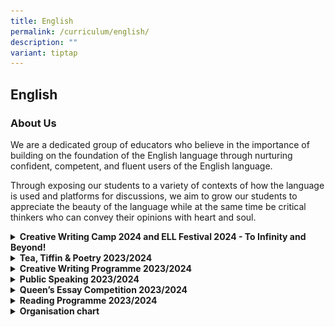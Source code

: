 ```yaml
---
title: English
permalink: /curriculum/english/
description: ""
variant: tiptap
---
```

<h2>English</h2>
<h3>About Us</h3>
<p>We are a dedicated group of educators who believe in the importance of
building on the foundation of the English language through nurturing confident,
competent, and fluent users of the English language.</p>
<p>Through exposing our students to a variety of contexts of how the language
is used and platforms for discussions, we aim to grow our students to appreciate
the beauty of the language while at the same time be critical thinkers
who can convey their opinions with heart and soul.</p>
<div data-type="detailGroup" class="isomer-accordion-group isomer-accordion isomer-accordion-white">
<details class="isomer-details">
<summary><strong>Creative Writing Camp 2024 and ELL Festival 2024 - To Infinity and Beyond!&nbsp;</strong>
</summary>
<div data-type="detailsContent" class="isomer-details-content">
<p>During the June holidays, selected interested students participated in
our annual Creative Writing Camp, with experiences and workshops led by
teachers and professionals from the writing industry. In Term 3, ELL Festival
took place with various activities to engage students' curiosity about
the English Language and literary pursuits.&nbsp;</p>
<p>Do check out their works here at our online publication, <a href="https://sites.google.com/moe.edu.sg/contemplations2024/home" rel="noopener nofollow" target="_blank">ContemplAtIons 2024</a>!&nbsp;</p>
<p>In addition, you may also enjoy reading the thoughtful and creative essays
by students who achieved Gold and Silver awards at the Queens Commonwealth
Essay Competition, also hosted on the website!&nbsp;</p>
</div>
</details>
</div>
<div data-type="detailGroup" class="isomer-accordion-group isomer-accordion isomer-accordion-white">
<details class="isomer-details">
<summary><strong>Tea, Tiffin &amp; Poetry 2023/2024</strong>
</summary>
<div data-type="detailsContent" class="isomer-details-content">
<p>We are delighted to share that our students participated in the 'Tea,
Tiffin, and Poetry' 2024 event at CHIJ St. Nicholas Girls' School. This
event was dedicated to celebrating the art of poetry, offering students
a unique opportunity to engage with local poets and fellow poetry enthusiasts
and embodying our school’s commitment to nurturing the arts and fostering
a love for literature within our community.&nbsp;</p>
<p>During the event, our students immersed themselves in the rich world of
poetry through reading, writing, and listening to original works. The afternoon
was brimming with creativity and inspiration, enabling students to deepen
their understanding and appreciation of poetic expression. We are proud
of the insights and creative growth our students gained from this memorable
experience.</p>
<p>We are also thrilled to announce that our students, Chang Ling-Chi @ Olivia
Zelda Setiono and Vidal Janella Amy Pfrilz De Vera from 3 Excellence, received
recognition for their outstanding poetry, clinching awards for ‘The Most
Thought-Provoking Poem’ and ‘The Best Writer’s Craft,’ respectively.</p>
<p></p>
<p></p>
<div class="isomer-image-wrapper">
<img style="width: 50%;" height="auto" width="100%" alt="" src="/images/el_ttp 2024 (2).jpg">
</div>
<div class="isomer-image-wrapper">
<img style="width: 50%;" height="auto" width="100%" alt="" src="/images/el_ttp 2024 (1).jpg">
</div>
</div>
</details>
</div>
<div data-type="detailGroup" class="isomer-accordion-group isomer-accordion isomer-accordion-white">
<details class="isomer-details">
<summary><strong>Creative Writing Programme 2023/2024</strong>
</summary>
<div data-type="detailsContent" class="isomer-details-content">
<ul data-tight="true" class="tight">
<li>
<p><strong><u>CAP 2023/2024</u></strong>
<br><strong>2023/2024 CAPpers</strong>
<br>Student-writers in our Creative Writing Programme passionately pursued
their craft, meticulously developing portfolios of original works that
reflect a deep sensitivity to the world around them for the Creative Arts
Programme (CAP). This prestigious programme, jointly organized by the Gifted
Education Branch, MOE, and Yale-NUS College, offers a unique platform for
young and talented writers.
<br>We are proud to announce that in 2023, two of our students, Stella Tong
Chi Ling from 3 Steadfastness and Rulona Miguel Badilla from 3 Excellence,
were selected to represent AISS at the CAP Seminar, held from 29th May
to 1st June. Continuing this achievement, in 2024, Chang Ling-Chi @ Olivia
Zelda Setiono and Joey Lee Jie Yi, both from 3 Excellence, were also accepted
into CAP, representing AISS at the seminar from 27th to 31st May.</p>
<p>As CAP participants, they engaged in a diverse array of creative writing
workshops, plenary lectures, performance workshops, and enrichment sessions,
all of which pushed their creative boundaries to new heights. We would
like to congratulate them in achieving new and exciting milestones in their
creative writing endeavors.</p>
<p><strong>2023/2024 CAP Mentees</strong>
<br>We are pleased to announce that our 2022 CAPpers, Bellelyn Ong and Klenn
Teo Yuan Jun Kai, successfully submitted their portfolios for the 2023
Mentorship Attachment. As 2023 CAP poetry mentees, they demonstrated a
spirit of excellence, pushing themselves to refine their creative writing
skills under the guidance of a local writer. Their dedication led to the
creation of exceptional poetry pieces, which were selected for publication
in the 2023 CAP Anthology, <em>Eye on the World: Making It New.</em>
</p>
<p>Additionally, Bellelyn received special recognition from the CAP Organising
Committee and was invited to recite her published poem, ‘Pulau Ubin &amp;
Painting Lessons (Title of Film) @ National Gallery’<em>,</em> at the CAP
Seminar Closing Ceremony on 1 June at NAFA. Her performance aimed to inspire
seminar participants from various schools as they embarked on their journeys
as budding writers. Bellelyn was further honored with an invitation to
recite her poem at the 2023 Poetry Festival at NLB on 5th August, where
her work was praised for its craftsmanship and alignment with the festival’s
theme, ‘Sojourners.’ We applaud her outstanding achievements in creative
writing.</p>
<p>Building on this success, Rulona Miguel Badilla from 3 Excellence was
also successful in his application for the 2024 Mentorship Attachment.
Under the mentorship of a local writer, he crafted remarkable poetry pieces
that were selected for publication in the 2024 CAP Anthology, <em>Eye on the World: The Half Familiar.</em> Following
in the footsteps of his seniors, Miguel was chosen to perform a reading
of his poem, ‘Self-portrait of an Art Gallery’<em>,</em> at the CAP Seminar
2024 Closing Ceremony, carrying forward the legacy of inspiring students
across schools on their creative writing journeys.</p>
</li>
</ul>
<p></p>
<div class="iframe-wrapper">
<iframe height="569" width="960" allowfullscreen="true" frameborder="0" src="https://docs.google.com/presentation/d/e/2PACX-1vQ_b7CrCWVyGgDkhUmKrXjONdLMHGd8jIcQS8oHOs8_iIJ4-XhD5gRYgYkZx2faOCubHyG8pqzv23sA/embed?start=true&amp;loop=true&amp;delayms=3000"></iframe>
</div>
<p></p>
<p></p>
<ul data-tight="true" class="tight">
<li>
<p><strong><u>Creative Writing Workshop 2023</u></strong>
<br>Picture this: The words you have penned on paper dances to the beat of
spoken word poetry, and memorable worlds of wonderful fiction are formed
with little words, quick sentences, and a few characters.</p>
<p></p>
<p>This is what students from our AISS Creative Writing Program experienced
during this year’s Creative Writing Camp, conducted during the last week
of the June’s holidays. Through a series of workshops led by our teachers
as well as established contemporary Singapore writers, Marc Nair and Neil
Humphreys, students gained great insights into the myriad possibilities
of writing.&nbsp;</p>
<p></p>
<p>By the end of the camp, they learnt how to bring their written words to
life as they performed or presented their works in front of an audience.
It was a joy to see them impressing their peers with their brave attempts
at acrostic poetries, visual poetries or prose embellished with detailed
descriptions enhanced by carefully chosen literary devices.</p>
<p></p>
<p>Quickly and adeptly, participants also learnt to create gripping short
fiction–a genre which involves creating impactful narratives composed of
minimal characters governed by one or two central themes and concerns–with
the personalised guidance and feedback from Neil Humphreys, who has published
numerous works.&nbsp;</p>
<p></p>
<p>After these experiences, these budding writers are encouraged to edit
and improve on their created work, with the guidance and feedback of the
teachers. Their works will subsequently be featured in AISS’s public school
online publication, Contemplations.&nbsp;</p>
<p></p>
<p><strong>2023 Creative Writing Workshop</strong>
<br>Writing as a performing art? With singing and serenading to boot?</p>
<p></p>
<p>This is what students who participated in AISS Creative Writing Workshop
2023 experienced during the first week of the June holidays. They had a
great cathartic release from the online versions conducted over the previous
pandemic years. While acquiring writing strategies over online sessions
was plausible, nothing could beat meeting face-to-face.&nbsp;</p>
<p></p>
<p>Two workshops by established contemporary Singapore writers, Marc Nair
and Jennifer Anne Champion, were also conducted, giving participants greater
insights into the myriad possibilities of writing.</p>
<p>Students enjoyed impressing their peers with their brave attempts at acrostic
poems, visual poetries or prose embellished with detailed descriptions
enhanced by carefully chosen literary devices. There was also a sensory
walk to the nearby Sembawang Hot Spring Park to stimulate participants’
imaginations.</p>
<p></p>
<p>Check out some of these creative works published and featured on <strong><a href="https://sites.google.com/moe.edu.sg/contemplations2022-2023/" rel="noopener nofollow" target="_blank">Contemplations</a></strong>!</p>
<p></p>
<div class="iframe-wrapper">
<iframe height="569" width="960" allowfullscreen="true" frameborder="0" src="https://docs.google.com/presentation/d/e/2PACX-1vQAJr0dFLUIqD_WDVM5sTGJCg4epcb0cF9nyUq9fePSsQojGaB3N_BeURrIb2MCJwNJV7h-KDVrNTl0/embed?start=true&amp;loop=true&amp;delayms=3000"></iframe>
</div>
</li>
</ul>
<p></p>
</div>
</details>
</div>
<div data-type="detailGroup" class="isomer-accordion-group isomer-accordion isomer-accordion-white">
<details class="isomer-details">
<summary><strong>Public Speaking 2023/2024</strong>
</summary>
<div data-type="detailsContent" class="isomer-details-content">
<p>‘Rotate both of your shoulder blades backwards and then forward.’</p>
<p>‘Shake your arms vigorously as if dozens of invisible jellyfish are clinging
on to them.’&nbsp;</p>
<p>What in the world is this workshop?&nbsp;</p>
<p>
<br>Only when the instructor, like an accomplished choir master, put participants
through the paces of varying their intonations and conquering tongue twisters,
then some semblance of a public speaking workshop emerges.</p>
<p>
<br>What a fun and engaging workshop which garners high ratings year in and
year out! Participants will be deployed to helm school concerts and events
to provide them with opportunities to put into practice what they have
learnt.</p>
<p></p>
<div class="iframe-wrapper">
<iframe height="569" width="960" allowfullscreen="true" frameborder="0" src="https://docs.google.com/presentation/d/e/2PACX-1vRU6MSnZq-pA9yNk-Eoxy0Spd-At_6B0l4q-_dxVRw8GI_u13luYAUKULxZN-BiJg802rKifoKZzPhL/embed?start=true&amp;loop=true&amp;delayms=3000"></iframe>
</div>
</div>
</details>
</div>
<div data-type="detailGroup" class="isomer-accordion-group isomer-accordion isomer-accordion-white">
<details class="isomer-details">
<summary><strong>Queen’s Essay Competition 2023/2024</strong>
</summary>
<div data-type="detailsContent" class="isomer-details-content">
<p>This annual international writing competition provides both budding and
sophisticated writers the much needed opportunities - the former to explore
whether they have what it takes to be a writer and the latter, a means
to pitch their writing skills and creativity against their peers from other
parts of the world. It is no wonder that this competition captures the
imagination of many AI students who participated, enhancing their interest
and more importantly, leveling up their writing skills.</p>
<p></p>
<div class="iframe-wrapper">
<iframe height="749" width="1280" allowfullscreen="true" frameborder="0" src="https://docs.google.com/presentation/d/e/2PACX-1vQpjSBUAucb3OoZrN7c805f1pR0LMiHlWu4aMjguMPoxQMn_qBaqHdF-bJWv10e-g/embed?start=true&amp;loop=true&amp;delayms=3000"></iframe>
</div>
</div>
</details>
</div>
<div data-type="detailGroup" class="isomer-accordion-group isomer-accordion isomer-accordion-white">
<details class="isomer-details">
<summary><strong>Reading Programme 2023/2024</strong>
</summary>
<div data-type="detailsContent" class="isomer-details-content">
<ul data-tight="true" class="tight">
<li>
<p><strong><u>Assembly Programmes</u></strong>
<br>During our weekly assembly, our Reading Ambassadors actively promote our
schools’ reading initiatives, rousing their peers to avidly participate
in reading ventures and borrow books. On 9<sup>th</sup> February 2023, our
Reading Ambassadors, Olivia Zelda Setiano from 2E1 and Javien Quek Wen
Le from 3 Integrity gave a riveting presentation on our library’s thematic
event, ‘Valentine’s Day’, encouraging students to go on blind dates with
books and explore our ‘Busk Me Away Station’ where students can express
their love for creative expression and music through live performances
at the library.&nbsp;
<br>
<br>In another example, during the 30th August Assembly Programme, our Reading
Programme collaborated with the school’s ALP Programme and NLB to address
the contemporary issue of Food Sustainability. Reading Ambassador Fernandez
Ronne Gabrielle Abrenica from 2E3 highlighted recommended reads by NLB,
which were also available on Sora, our school’s digital library. Alongside
the ALP ambassadors, they showcased exemplary vlogs created by students
Fong Siyi, Jolin, and Nadyne Nur Rahilah Binte Hiskandar Numeiry from 4N2.
These vlogs were inspired by The IN Straits Times article, “Going Plastic-Free
For One Day,” from <em>The Environment Issue</em>, underscoring the positive
impact our school’s reading subscription to The IN Straits Times has on
our students.</p>
</li>
</ul>
<div class="iframe-wrapper">
<iframe height="569" width="960" allowfullscreen="true" frameborder="0" src="https://docs.google.com/presentation/d/e/2PACX-1vSUktEGYW1F6yv0kxdFJjRlWMYHitn4FlkjKj2OI7FQHDN7l5dwdQjr1pUbTPBXUzHh9roN--PEM_s_/embed?start=true&amp;loop=true&amp;delayms=3000"></iframe>
</div>
<p></p>
<ul data-tight="true" class="tight">
<li>
<p><strong><u>Outreach</u></strong>
<br><strong>AISS Reading Ambassadors Ignite the Joy of Reading in the Community with NLB</strong>
<br>On the 13th of July 2024, our Reading Ambassadors from Ahmad Ibrahim Secondary
School had the incredible opportunity to collaborate with the National
Library Board (NLB) in an outreach event at Yishun Public Library. Titled <em>Tales Come Alive: A Puppetry Reading Adventure</em>,
the event was designed to captivate the imaginations of young readers and
foster a love for storytelling in the community.</p>
<p>Our Reading Ambassadors took center stage, delivering a delightful and
engaging puppetry reading session that brought stories to life. With vibrant
characters, expressive voices, and creative puppetry, they transported
the audience into the magical worlds of their chosen tales. This interactive
and entertaining approach not only captured the attention of the children
but also inspired a renewed interest in reading among the audience members.</p>
<p>The event was a resounding success, with attendees leaving with smiles
on their faces and a spark of curiosity ignited in their hearts. The collaboration
with NLB provided our students with a unique platform to develop their
public speaking and performance skills while contributing meaningfully
to the community.</p>
<p>We are incredibly proud of our Reading Ambassadors for their dedication,
creativity, and passion for promoting literacy. This outreach event is
a testament to the power of storytelling and the importance of nurturing
a lifelong love for reading.</p>
<p>We look forward to many more opportunities to engage with the community
and spread the joy of reading far and wide!
<br>
</p>
<div class="iframe-wrapper">
<iframe height="569" width="960" allowfullscreen="true" frameborder="0" src="https://docs.google.com/presentation/d/e/2PACX-1vTylUrIXBARZH1mrIHaqJtT5P7QbmOScjezBVONUEzMO8gl_D5QrNS1CJpHMY1A_dZAUgvGS8WfOjPI/embed?start=true&amp;loop=true&amp;delayms=3000"></iframe>
</div>
</li>
</ul>
<p></p>
<ul data-tight="true" class="tight">
<li>
<p><strong><u>Thematic Events</u></strong>
<br>A new month at our library beckons a new thematic event, calling students
to celebrate significant occasions with the school and their peers as one
AI community. Our students were thrilled to participate in a myriad of
ever-changing activities throughout the year, be it serenading the crowds
at the ‘Busk Me Away’ station for Valentine’s Day or making paper pageant
dolls for International Friendship Day. Not only that, but our library
also collaborated with NPCC to hold an interactive Crime Scene Investigation
where students sleuth and solve a crime mystery and stand a chance at winning
attractive prizes.&nbsp;</p>
<p>Alongside these activities, students also explore our enticing book displays
such as our mystery reads with alluring teasers tempting them to pick them
up as their next read. With a slew of events, invigorating our library
with a new lease of life each month, we are committed to ignite, in our
students, the passion for reading and exploration!
<br>
</p>
<div class="iframe-wrapper">
<iframe height="569" width="960" allowfullscreen="true" frameborder="0" src="https://docs.google.com/presentation/d/e/2PACX-1vSrX20JssjS8QD3mKWtNBitG_DH297O7y_RUyNRwmTQeKe1zVKoc-ctnsHq4dvURQsugGkoILM4QfmJ/embed?start=true&amp;loop=true&amp;delayms=3000"></iframe>
</div>
<p></p>
</li>
</ul>
</div>
</details>
</div>
<div data-type="detailGroup" class="isomer-accordion-group isomer-accordion isomer-accordion-white">
<details class="isomer-details">
<summary><strong>Organisation chart</strong>
</summary>
<div data-type="detailsContent" class="isomer-details-content">
<table style="minWidth: 75px">
<colgroup>
<col>
<col>
<col>
</colgroup>
<tbody>
<tr>
<td rowspan="1" colspan="1">
<p><strong>1</strong>
<br>
</p>
</td>
<td rowspan="1" colspan="1">
<p>Mdm Nah Ser Yen
<br>
</p>
</td>
<td rowspan="1" colspan="1">
<p>Head of Department / English Language
<br>
</p>
</td>
</tr>
<tr>
<td rowspan="1" colspan="1">
<p><strong>2</strong>
<br>
</p>
</td>
<td rowspan="1" colspan="1">
<p>Mr Burton Row
<br>
</p>
</td>
<td rowspan="1" colspan="1">
<p>LT / English Literature
<br>
</p>
</td>
</tr>
<tr>
<td rowspan="1" colspan="1">
<p><strong>2</strong>
<br>
</p>
</td>
<td rowspan="1" colspan="1">
<p>Mdm Hafizhah Jamel</p>
</td>
<td rowspan="1" colspan="1">
<p>Level Head / English Language (Covering)</p>
</td>
</tr>
<tr>
<td rowspan="1" colspan="1">
<p><strong>3</strong>
<br>
</p>
</td>
<td rowspan="1" colspan="1">
<p>Mdm Lilian Ngui</p>
</td>
<td rowspan="1" colspan="1">
<p></p>
</td>
</tr>
<tr>
<td rowspan="1" colspan="1">
<p><strong>4</strong>
<br>
</p>
</td>
<td rowspan="1" colspan="1">
<p>Mdm Jennifer Koh Pei Pei
<br>
</p>
</td>
<td rowspan="1" colspan="1">
<p></p>
</td>
</tr>
<tr>
<td rowspan="1" colspan="1">
<p><strong>5</strong>
<br>
</p>
</td>
<td rowspan="1" colspan="1">
<p>Mdm Kasturi Manoselvam
<br>
</p>
</td>
<td rowspan="1" colspan="1">
<p></p>
</td>
</tr>
<tr>
<td rowspan="1" colspan="1">
<p><strong>6</strong>
<br>
</p>
</td>
<td rowspan="1" colspan="1">
<p>Mdm Amelia Y Dizon
<br>
</p>
</td>
<td rowspan="1" colspan="1">
<p></p>
</td>
</tr>
<tr>
<td rowspan="1" colspan="1">
<p><strong>7</strong>
<br>
</p>
</td>
<td rowspan="1" colspan="1">
<p>Ms Nur Syakira Zamri
<br>
</p>
</td>
<td rowspan="1" colspan="1">
<p></p>
</td>
</tr>
<tr>
<td rowspan="1" colspan="1">
<p><strong>8</strong>
<br>
</p>
</td>
<td rowspan="1" colspan="1">
<p>Ms Tan Wiphaporn
<br>
</p>
</td>
<td rowspan="1" colspan="1">
<p></p>
</td>
</tr>
<tr>
<td rowspan="1" colspan="1">
<p><strong>9</strong>
<br>
</p>
</td>
<td rowspan="1" colspan="1">
<p>Mr Fong Tjen Shan Ryan
<br>
</p>
</td>
<td rowspan="1" colspan="1">
<p></p>
</td>
</tr>
<tr>
<td rowspan="1" colspan="1">
<p><strong>10</strong>
<br>
</p>
</td>
<td rowspan="1" colspan="1">
<p>Ms Wang Xuejuan
<br>
</p>
</td>
<td rowspan="1" colspan="1">
<p></p>
</td>
</tr>
<tr>
<td rowspan="1" colspan="1">
<p><strong>11</strong>
<br>
</p>
</td>
<td rowspan="1" colspan="1">
<p>Ms Ang Xin Ru Ruby
<br>
</p>
</td>
<td rowspan="1" colspan="1">
<p></p>
</td>
</tr>
<tr>
<td rowspan="1" colspan="1">
<p><strong>12</strong>
<br>
</p>
</td>
<td rowspan="1" colspan="1">
<p>Mr Enzo Charles Victor Buttazzoni
<br>
</p>
</td>
<td rowspan="1" colspan="1">
<p></p>
</td>
</tr>
<tr>
<td rowspan="1" colspan="1">
<p><strong>13</strong>
</p>
</td>
<td rowspan="1" colspan="1">
<p>Mr Tan Yee Herng Zest</p>
<p></p>
</td>
<td rowspan="1" colspan="1">
<p></p>
</td>
</tr>
<tr>
<td rowspan="1" colspan="1">
<p><strong>14</strong>
</p>
</td>
<td rowspan="1" colspan="1">
<p>Ms Ng U-Ning Ruth</p>
<p></p>
</td>
<td rowspan="1" colspan="1">
<p></p>
</td>
</tr>
<tr>
<td rowspan="1" colspan="1">
<p><strong>15</strong>
</p>
</td>
<td rowspan="1" colspan="1">
<p>Ms Low Qiao Yuan</p>
<p></p>
</td>
<td rowspan="1" colspan="1">
<p></p>
</td>
</tr>
<tr>
<td rowspan="1" colspan="1">
<p><strong>16</strong>
</p>
</td>
<td rowspan="1" colspan="1">
<p>Mr Saravanan s/o Govindan</p>
</td>
<td rowspan="1" colspan="1">
<p></p>
</td>
</tr>
</tbody>
</table>
<p></p>
</div>
</details>
</div>
<p></p>
<p></p>
<p></p>